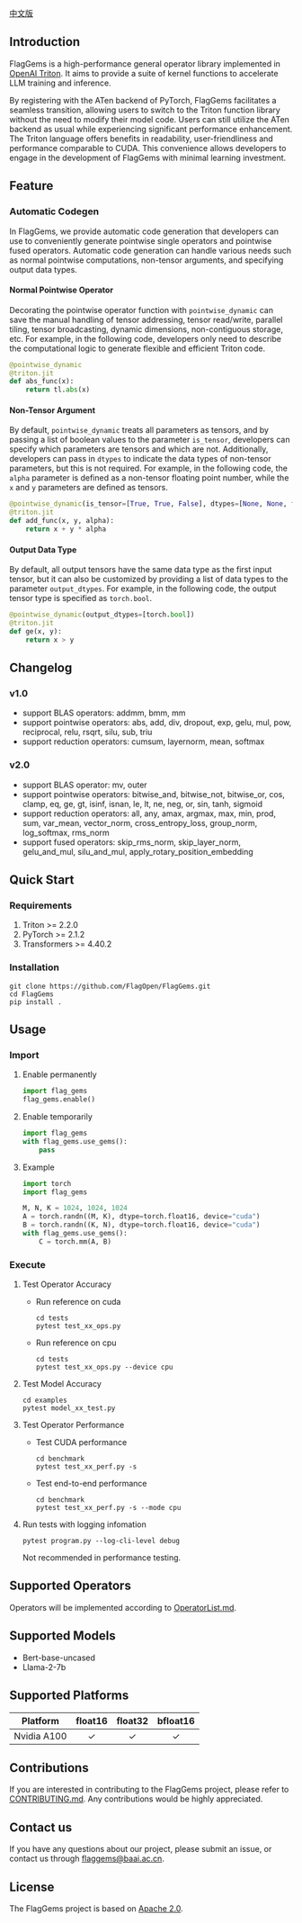 [中文版](https://github.com/FlagOpen/FlagGems/blob/master/README_cn.md)

## Introduction

FlagGems is a high-performance general operator library implemented in [OpenAI Triton](https://github.com/openai/triton). It aims to provide a suite of kernel functions to accelerate LLM training and inference.

By registering with the ATen backend of PyTorch, FlagGems facilitates a seamless transition, allowing users to switch to the Triton function library without the need to modify their model code. Users can still utilize the ATen backend as usual while experiencing significant performance enhancement. The Triton language offers benefits in readability, user-friendliness and performance comparable to CUDA. This convenience allows developers to engage in the development of FlagGems with minimal learning investment.


## Feature

### Automatic Codegen

In FlagGems, we provide automatic code generation that developers can use to conveniently generate pointwise single operators and pointwise fused operators. Automatic code generation can handle various needs such as normal pointwise computations, non-tensor arguments, and specifying output data types.

#### Normal Pointwise Operator

Decorating the pointwise operator function with `pointwise_dynamic` can save the manual handling of tensor addressing, tensor read/write, parallel tiling, tensor broadcasting, dynamic dimensions, non-contiguous storage, etc. For example, in the following code, developers only need to describe the computational logic to generate flexible and efficient Triton code.

```python
@pointwise_dynamic
@triton.jit
def abs_func(x):
    return tl.abs(x)
```

#### Non-Tensor Argument

By default, `pointwise_dynamic` treats all parameters as tensors, and by passing a list of boolean values to the parameter `is_tensor`, developers can specify which parameters are tensors and which are not. Additionally, developers can pass in `dtypes` to indicate the data types of non-tensor parameters, but this is not required. For example, in the following code, the `alpha` parameter is defined as a non-tensor floating point number, while the `x` and `y` parameters are defined as tensors.

```python
@pointwise_dynamic(is_tensor=[True, True, False], dtypes=[None, None, float])
@triton.jit
def add_func(x, y, alpha):
    return x + y * alpha
```

#### Output Data Type

By default, all output tensors have the same data type as the first input tensor, but it can also be customized by providing a list of data types to the parameter `output_dtypes`. For example, in the following code, the output tensor type is specified as `torch.bool`.

```python
@pointwise_dynamic(output_dtypes=[torch.bool])
@triton.jit
def ge(x, y):
    return x > y
```

## Changelog

### v1.0
- support BLAS operators: addmm, bmm, mm
- support pointwise operators: abs, add, div, dropout, exp, gelu, mul, pow, reciprocal, relu, rsqrt, silu, sub, triu
- support reduction operators: cumsum, layernorm, mean, softmax

### v2.0
- support BLAS operator: mv, outer
- support pointwise operators: bitwise_and, bitwise_not, bitwise_or, cos, clamp, eq, ge, gt, isinf, isnan, le, lt, ne, neg, or, sin, tanh, sigmoid
- support reduction operators: all, any, amax, argmax, max, min, prod, sum, var_mean, vector_norm, cross_entropy_loss, group_norm, log_softmax, rms_norm
- support fused operators: skip_rms_norm, skip_layer_norm, gelu_and_mul, silu_and_mul, apply_rotary_position_embedding

## Quick Start

### Requirements

1. Triton >= 2.2.0
2. PyTorch >= 2.1.2
3. Transformers >= 4.40.2

### Installation

```shell
git clone https://github.com/FlagOpen/FlagGems.git
cd FlagGems
pip install .
```

## Usage

### Import

1. Enable permanently
    ```python
    import flag_gems
    flag_gems.enable()
    ```

2. Enable temporarily
    ```python
    import flag_gems
    with flag_gems.use_gems():
        pass
    ```

3. Example
    ```python
    import torch
    import flag_gems

    M, N, K = 1024, 1024, 1024
    A = torch.randn((M, K), dtype=torch.float16, device="cuda")
    B = torch.randn((K, N), dtype=torch.float16, device="cuda")
    with flag_gems.use_gems():
        C = torch.mm(A, B)
    ```

### Execute

1. Test Operator Accuracy
    - Run reference on cuda
        ```shell
        cd tests
        pytest test_xx_ops.py
        ```
    - Run reference on cpu
        ```shell
        cd tests
        pytest test_xx_ops.py --device cpu
        ```

2. Test Model Accuracy
    ```shell
    cd examples
    pytest model_xx_test.py
    ```

3. Test Operator Performance
    - Test CUDA performance
        ```shell
        cd benchmark
        pytest test_xx_perf.py -s
        ```
    - Test end-to-end performance
        ```shell
        cd benchmark
        pytest test_xx_perf.py -s --mode cpu
        ```

4. Run tests with logging infomation
    ```shell
    pytest program.py --log-cli-level debug
    ```
    Not recommended in performance testing.

## Supported Operators

Operators will be implemented according to [OperatorList.md](https://github.com/FlagOpen/FlagGems/blob/master/OperatorList.md).

## Supported Models

- Bert-base-uncased
- Llama-2-7b

## Supported Platforms

| Platform | float16 | float32 | bfloat16 |
| :---: | :---: | :---: | :---: |
| Nvidia A100 | ✓ | ✓ | ✓ |

## Contributions

If you are interested in contributing to the FlagGems project, please refer to [CONTRIBUTING.md](https://github.com/FlagOpen/FlagGems/blob/master/CONTRIBUTING.md). Any contributions would be highly appreciated.

## Contact us

If you have any questions about our project, please submit an issue, or contact us through <a href="mailto:flaggems@baai.ac.cn">flaggems@baai.ac.cn</a>.

## License

The FlagGems project is based on [Apache 2.0](https://github.com/FlagOpen/FlagGems/blob/master/LICENSE).
